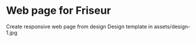 # Web page for Friseur
Create responsive web page from design
Design template in assets/design-1.jpg
